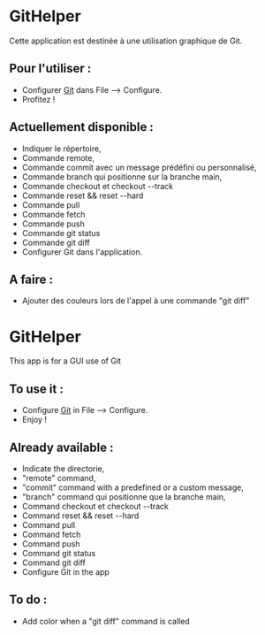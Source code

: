 # GitHelper
Cette application est destinée à une utilisation graphique de Git.

## Pour l'utiliser :
- Configurer [Git](https://git-scm.com/book/fr/v2/Personnalisation-de-Git-Configuration-de-Git) dans File --> Configure.
- Profitez !

## Actuellement disponible :
- Indiquer le répertoire,
- Commande remote,
- Commande commit avec un message prédéfini ou personnalisé,
- Commande branch qui positionne sur la branche main,
- Commande checkout et checkout --track
- Commande reset && reset --hard
- Commande pull
- Commande fetch
- Commande push
- Commande git status
- Commande git diff
- Configurer Git dans l'application.

## A faire :
- Ajouter des couleurs lors de l'appel à une commande "git diff"

# GitHelper
This app is for a GUI use of Git

## To use it :
- Configure [Git](https://git-scm.com/book/en/v2/Customizing-Git-Git-Configuration) in File --> Configure.
- Enjoy !

## Already available :
- Indicate the directorie,
- "remote" command,
- "commit" command with a predefined or a custom message,
- "branch" command qui positionne que la branche main,
- Command checkout et checkout --track
- Command reset && reset --hard
- Command pull
- Command fetch
- Command push
- Command git status
- Command git diff
- Configure Git in the app

## To do :
- Add color when a "git diff" command is called
